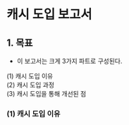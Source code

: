 
# 캐시 도입 보고서 

## 1. 목표 
- 이 보고서는 크게 3가지 파트로 구성된다.
  
(1) 캐시 도입 이유 <br>
(2) 캐시 도입 과정 <br>
(3) 캐시 도입을 통해 개선된 점 <br> 


### (1) 캐시 도입 이유



